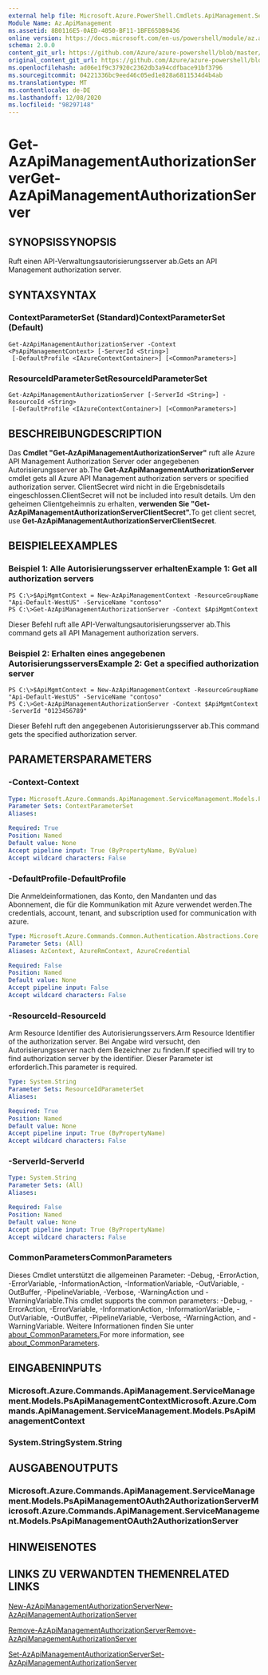 ```yaml
---
external help file: Microsoft.Azure.PowerShell.Cmdlets.ApiManagement.ServiceManagement.dll-Help.xml
Module Name: Az.ApiManagement
ms.assetid: 8B0116E5-0AED-4050-BF11-1BFE65DB9436
online version: https://docs.microsoft.com/en-us/powershell/module/az.apimanagement/get-azapimanagementauthorizationserver
schema: 2.0.0
content_git_url: https://github.com/Azure/azure-powershell/blob/master/src/ApiManagement/ApiManagement/help/Get-AzApiManagementAuthorizationServer.md
original_content_git_url: https://github.com/Azure/azure-powershell/blob/master/src/ApiManagement/ApiManagement/help/Get-AzApiManagementAuthorizationServer.md
ms.openlocfilehash: ad06e1f9c37920c2362db3a94cdfbace91bf3796
ms.sourcegitcommit: 04221336bc9eed46c05ed1e828a6811534d4b4ab
ms.translationtype: MT
ms.contentlocale: de-DE
ms.lasthandoff: 12/08/2020
ms.locfileid: "98297148"
---
```

# <span data-ttu-id="6b1f4-101">Get-AzApiManagementAuthorizationServer</span><span class="sxs-lookup"><span data-stu-id="6b1f4-101">Get-AzApiManagementAuthorizationServer</span></span>

## <span data-ttu-id="6b1f4-102">SYNOPSIS</span><span class="sxs-lookup"><span data-stu-id="6b1f4-102">SYNOPSIS</span></span>
<span data-ttu-id="6b1f4-103">Ruft einen API-Verwaltungsautorisierungsserver ab.</span><span class="sxs-lookup"><span data-stu-id="6b1f4-103">Gets an API Management authorization server.</span></span>

## <span data-ttu-id="6b1f4-104">SYNTAX</span><span class="sxs-lookup"><span data-stu-id="6b1f4-104">SYNTAX</span></span>

### <span data-ttu-id="6b1f4-105">ContextParameterSet (Standard)</span><span class="sxs-lookup"><span data-stu-id="6b1f4-105">ContextParameterSet (Default)</span></span>
```
Get-AzApiManagementAuthorizationServer -Context <PsApiManagementContext> [-ServerId <String>]
 [-DefaultProfile <IAzureContextContainer>] [<CommonParameters>]
```

### <span data-ttu-id="6b1f4-106">ResourceIdParameterSet</span><span class="sxs-lookup"><span data-stu-id="6b1f4-106">ResourceIdParameterSet</span></span>
```
Get-AzApiManagementAuthorizationServer [-ServerId <String>] -ResourceId <String>
 [-DefaultProfile <IAzureContextContainer>] [<CommonParameters>]
```

## <span data-ttu-id="6b1f4-107">BESCHREIBUNG</span><span class="sxs-lookup"><span data-stu-id="6b1f4-107">DESCRIPTION</span></span>
<span data-ttu-id="6b1f4-108">Das **Cmdlet "Get-AzApiManagementAuthorizationServer"** ruft alle Azure API Management Authorization Server oder angegebenen Autorisierungsserver ab.</span><span class="sxs-lookup"><span data-stu-id="6b1f4-108">The **Get-AzApiManagementAuthorizationServer** cmdlet gets all Azure API Management authorization servers or specified authorization server.</span></span>
<span data-ttu-id="6b1f4-109">ClientSecret wird nicht in die Ergebnisdetails eingeschlossen.</span><span class="sxs-lookup"><span data-stu-id="6b1f4-109">ClientSecret will not be included into result details.</span></span> <span data-ttu-id="6b1f4-110">Um den geheimen Clientgeheimnis zu erhalten, **verwenden Sie "Get-AzApiManagementAuthorizationServerClientSecret".**</span><span class="sxs-lookup"><span data-stu-id="6b1f4-110">To get client secret, use **Get-AzApiManagementAuthorizationServerClientSecret**.</span></span>

## <span data-ttu-id="6b1f4-111">BEISPIELE</span><span class="sxs-lookup"><span data-stu-id="6b1f4-111">EXAMPLES</span></span>

### <span data-ttu-id="6b1f4-112">Beispiel 1: Alle Autorisierungsserver erhalten</span><span class="sxs-lookup"><span data-stu-id="6b1f4-112">Example 1: Get all authorization servers</span></span>
```
PS C:\>$ApiMgmtContext = New-AzApiManagementContext -ResourceGroupName "Api-Default-WestUS" -ServiceName "contoso"
PS C:\>Get-AzApiManagementAuthorizationServer -Context $ApiMgmtContext
```

<span data-ttu-id="6b1f4-113">Dieser Befehl ruft alle API-Verwaltungsautorisierungsserver ab.</span><span class="sxs-lookup"><span data-stu-id="6b1f4-113">This command gets all API Management authorization servers.</span></span>

### <span data-ttu-id="6b1f4-114">Beispiel 2: Erhalten eines angegebenen Autorisierungsservers</span><span class="sxs-lookup"><span data-stu-id="6b1f4-114">Example 2: Get a specified authorization server</span></span>
```
PS C:\>$ApiMgmtContext = New-AzApiManagementContext -ResourceGroupName "Api-Default-WestUS" -ServiceName "contoso"
PS C:\>Get-AzApiManagementAuthorizationServer -Context $ApiMgmtContext -ServerId "0123456789"
```

<span data-ttu-id="6b1f4-115">Dieser Befehl ruft den angegebenen Autorisierungsserver ab.</span><span class="sxs-lookup"><span data-stu-id="6b1f4-115">This command gets the specified authorization server.</span></span>

## <span data-ttu-id="6b1f4-116">PARAMETERS</span><span class="sxs-lookup"><span data-stu-id="6b1f4-116">PARAMETERS</span></span>

### <span data-ttu-id="6b1f4-117">-Context</span><span class="sxs-lookup"><span data-stu-id="6b1f4-117">-Context</span></span>

```yaml
Type: Microsoft.Azure.Commands.ApiManagement.ServiceManagement.Models.PsApiManagementContext
Parameter Sets: ContextParameterSet
Aliases:

Required: True
Position: Named
Default value: None
Accept pipeline input: True (ByPropertyName, ByValue)
Accept wildcard characters: False
```

### <span data-ttu-id="6b1f4-118">-DefaultProfile</span><span class="sxs-lookup"><span data-stu-id="6b1f4-118">-DefaultProfile</span></span>
<span data-ttu-id="6b1f4-119">Die Anmeldeinformationen, das Konto, den Mandanten und das Abonnement, die für die Kommunikation mit Azure verwendet werden.</span><span class="sxs-lookup"><span data-stu-id="6b1f4-119">The credentials, account, tenant, and subscription used for communication with azure.</span></span>

```yaml
Type: Microsoft.Azure.Commands.Common.Authentication.Abstractions.Core.IAzureContextContainer
Parameter Sets: (All)
Aliases: AzContext, AzureRmContext, AzureCredential

Required: False
Position: Named
Default value: None
Accept pipeline input: False
Accept wildcard characters: False
```

### <span data-ttu-id="6b1f4-120">-ResourceId</span><span class="sxs-lookup"><span data-stu-id="6b1f4-120">-ResourceId</span></span>
<span data-ttu-id="6b1f4-121">Arm Resource Identifier des Autorisierungsservers.</span><span class="sxs-lookup"><span data-stu-id="6b1f4-121">Arm Resource Identifier of the authorization server.</span></span> <span data-ttu-id="6b1f4-122">Bei Angabe wird versucht, den Autorisierungsserver nach dem Bezeichner zu finden.</span><span class="sxs-lookup"><span data-stu-id="6b1f4-122">If specified will try to find authorization server by the identifier.</span></span> <span data-ttu-id="6b1f4-123">Dieser Parameter ist erforderlich.</span><span class="sxs-lookup"><span data-stu-id="6b1f4-123">This parameter is required.</span></span>

```yaml
Type: System.String
Parameter Sets: ResourceIdParameterSet
Aliases:

Required: True
Position: Named
Default value: None
Accept pipeline input: True (ByPropertyName)
Accept wildcard characters: False
```

### <span data-ttu-id="6b1f4-124">-ServerId</span><span class="sxs-lookup"><span data-stu-id="6b1f4-124">-ServerId</span></span>
```yaml
Type: System.String
Parameter Sets: (All)
Aliases:

Required: False
Position: Named
Default value: None
Accept pipeline input: True (ByPropertyName)
Accept wildcard characters: False
```

### <span data-ttu-id="6b1f4-125">CommonParameters</span><span class="sxs-lookup"><span data-stu-id="6b1f4-125">CommonParameters</span></span>
<span data-ttu-id="6b1f4-126">Dieses Cmdlet unterstützt die allgemeinen Parameter: -Debug, -ErrorAction, -ErrorVariable, -InformationAction, -InformationVariable, -OutVariable, -OutBuffer, -PipelineVariable, -Verbose, -WarningAction und -WarningVariable.</span><span class="sxs-lookup"><span data-stu-id="6b1f4-126">This cmdlet supports the common parameters: -Debug, -ErrorAction, -ErrorVariable, -InformationAction, -InformationVariable, -OutVariable, -OutBuffer, -PipelineVariable, -Verbose, -WarningAction, and -WarningVariable.</span></span> <span data-ttu-id="6b1f4-127">Weitere Informationen finden Sie unter [about_CommonParameters.](http://go.microsoft.com/fwlink/?LinkID=113216)</span><span class="sxs-lookup"><span data-stu-id="6b1f4-127">For more information, see [about_CommonParameters](http://go.microsoft.com/fwlink/?LinkID=113216).</span></span>

## <span data-ttu-id="6b1f4-128">EINGABEN</span><span class="sxs-lookup"><span data-stu-id="6b1f4-128">INPUTS</span></span>

### <span data-ttu-id="6b1f4-129">Microsoft.Azure.Commands.ApiManagement.ServiceManagement.Models.PsApiManagementContext</span><span class="sxs-lookup"><span data-stu-id="6b1f4-129">Microsoft.Azure.Commands.ApiManagement.ServiceManagement.Models.PsApiManagementContext</span></span>

### <span data-ttu-id="6b1f4-130">System.String</span><span class="sxs-lookup"><span data-stu-id="6b1f4-130">System.String</span></span>

## <span data-ttu-id="6b1f4-131">AUSGABEN</span><span class="sxs-lookup"><span data-stu-id="6b1f4-131">OUTPUTS</span></span>

### <span data-ttu-id="6b1f4-132">Microsoft.Azure.Commands.ApiManagement.ServiceManagement.Models.PsApiManagementOAuth2AuthorizationServer</span><span class="sxs-lookup"><span data-stu-id="6b1f4-132">Microsoft.Azure.Commands.ApiManagement.ServiceManagement.Models.PsApiManagementOAuth2AuthorizationServer</span></span>

## <span data-ttu-id="6b1f4-133">HINWEISE</span><span class="sxs-lookup"><span data-stu-id="6b1f4-133">NOTES</span></span>

## <span data-ttu-id="6b1f4-134">LINKS ZU VERWANDTEN THEMEN</span><span class="sxs-lookup"><span data-stu-id="6b1f4-134">RELATED LINKS</span></span>

[<span data-ttu-id="6b1f4-135">New-AzApiManagementAuthorizationServer</span><span class="sxs-lookup"><span data-stu-id="6b1f4-135">New-AzApiManagementAuthorizationServer</span></span>](./New-AzApiManagementAuthorizationServer.md)

[<span data-ttu-id="6b1f4-136">Remove-AzApiManagementAuthorizationServer</span><span class="sxs-lookup"><span data-stu-id="6b1f4-136">Remove-AzApiManagementAuthorizationServer</span></span>](./Remove-AzApiManagementAuthorizationServer.md)

[<span data-ttu-id="6b1f4-137">Set-AzApiManagementAuthorizationServer</span><span class="sxs-lookup"><span data-stu-id="6b1f4-137">Set-AzApiManagementAuthorizationServer</span></span>](./Set-AzApiManagementAuthorizationServer.md)


